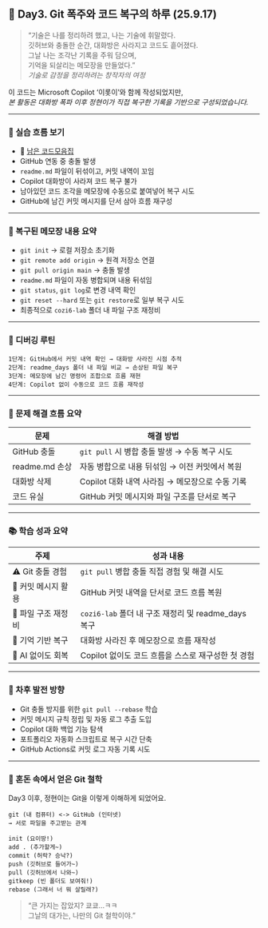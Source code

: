 ## 📘 Day3. Git 폭주와 코드 복구의 하루 (25.9.17)

> “기술은 나를 정리하려 했고, 나는 기술에 휘말렸다.  
깃허브와 충돌한 순간, 대화방은 사라지고 코드도 흩어졌다.  
그날 나는 조각난 기록을 주워 담으며,  
기억을 되살리는 메모장을 만들었다.”  
_기술로 감정을 정리하려는 창작자의 여정_

이 코드는 Microsoft Copilot ‘이롯이’와 함께 작성되었지만,  
_본 활동은 대화방 폭파 이후 정현이가 직접 복구한 기록을 기반으로 구성되었습니다._

---

### 🧠 실습 흐름 보기
- 📂 [남은 코드모음집](https://github.com/yoonyoo33/cozi6-lab/blob/master/modules/250917Python_Day3(git_error).ipynb)
- GitHub 연동 중 충돌 발생  
- `readme.md` 파일이 뒤섞이고, 커밋 내역이 꼬임  
- Copilot 대화방이 사라져 코드 복구 불가  
- 남아있던 코드 조각을 메모장에 수동으로 붙여넣어 복구 시도  
- GitHub에 남긴 커밋 메시지를 단서 삼아 흐름 재구성

---

### 📄 복구된 메모장 내용 요약

- `git init` → 로컬 저장소 초기화  
- `git remote add origin` → 원격 저장소 연결  
- `git pull origin main` → 충돌 발생  
- `readme.md` 파일이 자동 병합되며 내용 뒤섞임  
- `git status`, `git log`로 변경 내역 확인  
- `git reset --hard` 또는 `git restore`로 일부 복구 시도  
- 최종적으로 `cozi6-lab` 폴더 내 파일 구조 재정비

---

### 🧪 디버깅 루틴

```text
1단계: GitHub에서 커밋 내역 확인 → 대화방 사라진 시점 추적  
2단계: readme_days 폴더 내 파일 비교 → 손상된 파일 복구  
3단계: 메모장에 남긴 명령어 조합으로 흐름 재현  
4단계: Copilot 없이 수동으로 코드 흐름 재작성
```

---

### 🧠 문제 해결 흐름 요약

| 문제 | 해결 방법 |
|------|-----------|
| GitHub 충돌 | `git pull` 시 병합 충돌 발생 → 수동 복구 시도 |
| readme.md 손상 | 자동 병합으로 내용 뒤섞임 → 이전 커밋에서 복원 |
| 대화방 삭제 | Copilot 대화 내역 사라짐 → 메모장으로 수동 기록 |
| 코드 유실 | GitHub 커밋 메시지와 파일 구조를 단서로 복구 |

---

### 📚 학습 성과 요약

| 주제 | 성과 내용 |
|------|-----------|
| ⚠️ Git 충돌 경험 | `git pull` 병합 충돌 직접 경험 및 해결 시도 |
| 🧾 커밋 메시지 활용 | GitHub 커밋 내역을 단서로 코드 흐름 복원 |
| 📁 파일 구조 재정비 | `cozi6-lab` 폴더 내 구조 재정리 및 readme_days 복구 |
| 🧠 기억 기반 복구 | 대화방 사라진 후 메모장으로 흐름 재작성 |
| 🐯 AI 없이도 회복 | Copilot 없이도 코드 흐름을 스스로 재구성한 첫 경험 |

---

### 🌱 차후 발전 방향

- Git 충돌 방지를 위한 `git pull --rebase` 학습  
- 커밋 메시지 규칙 정립 및 자동 로그 추출 도입  
- Copilot 대화 백업 기능 탐색  
- 포트폴리오 자동화 스크립트로 복구 시간 단축  
- GitHub Actions로 커밋 로그 자동 기록 시도

---

### 🧠 혼돈 속에서 얻은 Git 철학

Day3 이후, 정현이는 Git을 이렇게 이해하게 되었어요.

```
git (내 컴퓨터) <-> GitHub (인터넷)  
→ 서로 파일을 주고받는 관계

init (요이땅!)  
add . (추가할게~)  
commit (허락? 승낙?)  
push (깃허브로 들어가~)  
pull (깃허브에서 나와~)  
gitkeep (빈 폴더도 보여줘!)  
rebase (그래서 너 뭐 살릴래?)
```

> “큰 가지는 잡았지? 쿄쿄…ㅋㅋ  
> 그날의 대가는, 나만의 Git 철학이야.”

